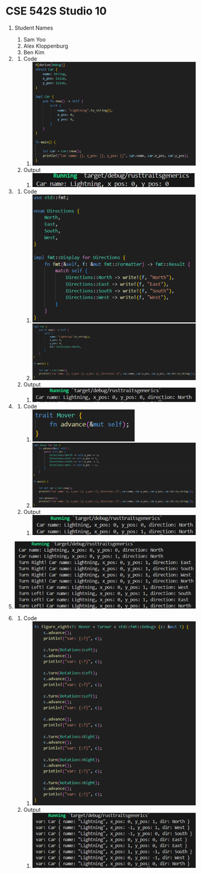 # CSE 542S Studio 10

1. Student Names
    1. Sam Yoo
    2. Alex Kloppenburg
    3. Ben Kim

2. 
    1. Code
        1. ![alt text](images/image.png)
    2. Output
        1. ![alt text](images/image-1.png)

3. 
    1. Code
        1. ![alt text](images/image-2.png)
        2. ![alt text](images/image-3.png)
    2. Output
        1. ![alt text](images/image-4.png)

4. 
    1. Code
        1. ![alt text](images/image-6.png)
        2. ![alt text](images/image-7.png)
    2. Output
        1. ![alt text](images/image-5.png)

5. ![alt text](images/image-8.png)

6. 
    1. Code
        1. ![alt text](images/image-9.png)
    2. Output
        1. ![alt text](images/image-10.png)